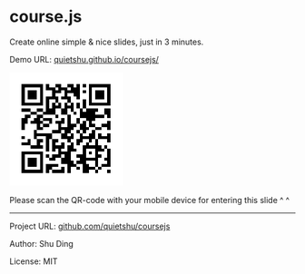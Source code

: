 # course.js

Create online simple & nice slides, just in 3 minutes.

Demo URL: [quietshu.github.io/coursejs/](http://quietshu.github.io/coursejs/)

![I'm a nice qrcode!](docs/qrcode.png)

Please scan the QR-code with your mobile device for entering this slide ^ ^

---

Project URL: [github.com/quietshu/coursejs](https://github.com/quietshu/coursejs)

Author: Shu Ding

License: MIT
